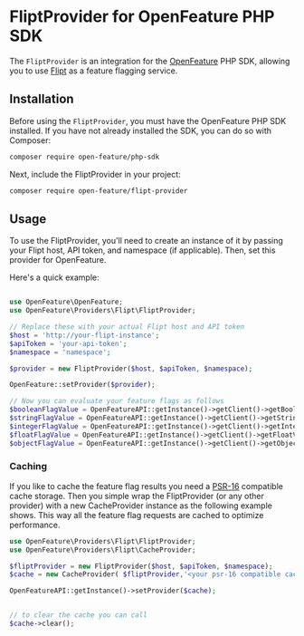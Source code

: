 # FliptProvider for OpenFeature PHP SDK

The `FliptProvider` is an integration for the [OpenFeature](https://github.com/open-feature/php-sdk) PHP SDK, allowing you to use [Flipt](https://flipt.io) as a feature flagging service.

## Installation

Before using the `FliptProvider`, you must have the OpenFeature PHP SDK installed. If you have not already installed the SDK, you can do so with Composer:

```bash
composer require open-feature/php-sdk
```

Next, include the FliptProvider in your project:

```bash
composer require open-feature/flipt-provider
```

## Usage
To use the FliptProvider, you'll need to create an instance of it by passing your Flipt host, API token, and namespace (if applicable). Then, set this provider for OpenFeature.

Here's a quick example:

```php

use OpenFeature\OpenFeature;
use OpenFeature\Providers\Flipt\FliptProvider;

// Replace these with your actual Flipt host and API token
$host = 'http://your-flipt-instance';
$apiToken = 'your-api-token';
$namespace = 'namespace';

$provider = new FliptProvider($host, $apiToken, $namespace);

OpenFeature::setProvider($provider);

// Now you can evaluate your feature flags as follows
$booleanFlagValue = OpenFeatureAPI::getInstance()->getClient()->getBooleanValue('your-boolean-flag-key', false);
$stringFlagValue = OpenFeatureAPI::getInstance()->getClient()->getStringValue('your-string-flag-key', 'default-value');
$integerFlagValue = OpenFeatureAPI::getInstance()->getClient()->getIntegerValue('your-integer-flag-key', 0);
$floatFlagValue = OpenFeatureAPI::getInstance()->getClient()->getFloatValue('your-float-flag-key', 0.0);
$objectFlagValue = OpenFeatureAPI::getInstance()->getClient()->getObjectValue('your-object-flag-key', ['default' => 'value']);
```

### Caching

If you like to cache the feature flag results you need a [PSR-16](https://www.php-fig.org/psr/psr-16/) compatible cache storage.
Then you simple wrap the FliptProvider (or any other provider) with a new CacheProvider instance as the following example shows.
This way all the feature flag requests are cached to optimize performance.

```php
use OpenFeature\Providers\Flipt\FliptProvider;
use OpenFeature\Providers\Flipt\CacheProvider;

$fliptProvider = new FliptProvider($host, $apiToken, $namespace);
$cache = new CacheProvider( $fliptProvider,'<your psr-16 compatible cache storage>' );

OpenFeatureAPI::getInstance()->setProvider($cache);


// to clear the cache you can call
$cache->clear();
```
